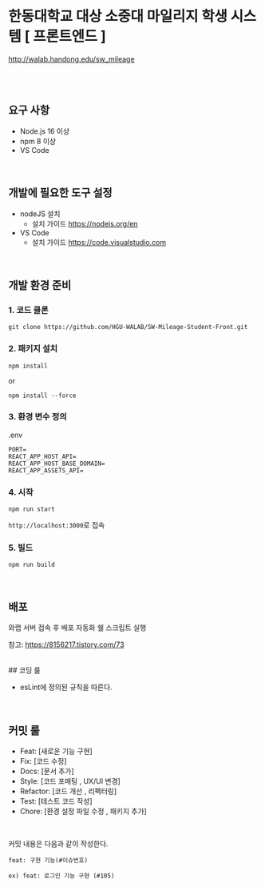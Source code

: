 # 한동대학교 대상 소중대 마일리지 학생 시스템 [ 프론트엔드 ]


<a href="http://walab.handong.edu/sw_mileage" target='_blank' >
http://walab.handong.edu/sw_mileage
</a>

<br /><br />

## 요구 사항

- Node.js 16 이상
- npm 8 이상
- VS Code
<br />

## 개발에 필요한 도구 설정

- nodeJS 설치
  - 설치 가이드 https://nodejs.org/en
- VS Code
  - 설치 가이드 https://code.visualstudio.com
<br />

## 개발 환경 준비

### 1. 코드 클론


```
git clone https://github.com/HGU-WALAB/SW-Mileage-Student-Front.git
```

### 2. 패키지 설치

```
npm install
```
or

```
npm install --force
```

### 3. 환경 변수 정의

.env

```
PORT=
REACT_APP_HOST_API=
REACT_APP_HOST_BASE_DOMAIN=
REACT_APP_ASSETS_API=
```

### 4. 시작

```
npm run start 
```

`http://localhost:3000`로 접속

### 5. 빌드

```
npm run build
```

<br />

## 배포

와랩 서버 접속 후 배포 자동화 쉘 스크립트 실행

참고: https://8156217.tistory.com/73 

<br />
## 코딩 룰

- esLint에 정의된 규칙을 따른다.
<br />

## 커밋 룰
  
- Feat: [새로운 기능 구현]
- Fix: [코드 수정]
- Docs: [문서 추가]
- Style: [코드 포매팅 , UX/UI 변경]
- Refactor: [코드 개선 , 리펙터링]
- Test: [테스트 코드 작성]
- Chore: [환경 설정 파일 수정 , 패키지 추가]
<br />


커밋 내용은 다음과 같이 작성한다.

```
feat: 구현 기능(#이슈번호)

ex) feat: 로그인 기능 구현 (#105)
```


